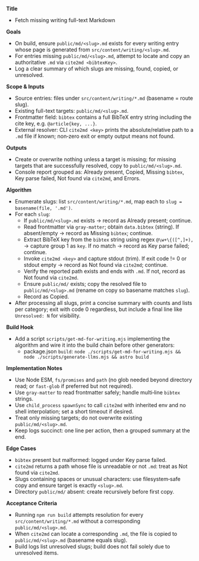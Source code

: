 **Title**
- Fetch missing writing full-text Markdown

**Goals**
- On build, ensure `public/md/<slug>.md` exists for every writing entry whose page is generated from `src/content/writing/<slug>.md`.
- For entries missing `public/md/<slug>.md`, attempt to locate and copy an authoritative `.md` via `cite2md <bibtexKey>`.
- Log a clear summary of which slugs are missing, found, copied, or unresolved.

**Scope & Inputs**
- Source entries: files under `src/content/writing/*.md` (basename = route slug).
- Existing full-text targets: `public/md/<slug>.md`.
- Frontmatter field: `bibtex` contains a full BibTeX entry string including the cite key, e.g. `@article{key, ...}`.
- External resolver: CLI `cite2md <key>` prints the absolute/relative path to a `.md` file if known; non‑zero exit or empty output means not found.

**Outputs**
- Create or overwrite nothing unless a target is missing; for missing targets that are successfully resolved, copy to `public/md/<slug>.md`.
- Console report grouped as: Already present, Copied, Missing `bibtex`, Key parse failed, Not found via `cite2md`, and Errors.

**Algorithm**
- Enumerate slugs: list `src/content/writing/*.md`, map each to `slug = basename(file, '.md')`.
- For each `slug`:
  - If `public/md/<slug>.md` exists → record as Already present; continue.
  - Read frontmatter via `gray-matter`; obtain `data.bibtex` (string). If absent/empty → record as Missing `bibtex`; continue.
  - Extract BibTeX key from the `bibtex` string using regex `@\w+\{([^,]+),` → capture group 1 as `key`. If no match → record as Key parse failed; continue.
  - Invoke `cite2md <key>` and capture stdout (trim). If exit code != 0 or stdout empty → record as Not found via `cite2md`; continue.
  - Verify the reported path exists and ends with `.md`. If not, record as Not found via `cite2md`.
  - Ensure `public/md/` exists; copy the resolved file to `public/md/<slug>.md` (rename on copy so basename matches `slug`).
  - Record as Copied.
- After processing all slugs, print a concise summary with counts and lists per category; exit with code 0 regardless, but include a final line like `Unresolved: N` for visibility.

**Build Hook**
- Add a script `scripts/get-md-for-writing.mjs` implementing the algorithm and wire it into the build chain before other generators:
  - package.json `build`: `node ./scripts/get-md-for-writing.mjs && node ./scripts/generate-llms.mjs && astro build`

**Implementation Notes**
- Use Node ESM, `fs/promises` and `path` (no glob needed beyond directory read; or `fast-glob` if preferred but not required).
- Use `gray-matter` to read frontmatter safely; handle multi‑line `bibtex` strings.
- Use `child_process` `spawnSync` to call `cite2md` with inherited env and no shell interpolation; set a short timeout if desired.
- Treat only missing targets; do not overwrite existing `public/md/<slug>.md`.
- Keep logs succinct: one line per action, then a grouped summary at the end.

**Edge Cases**
- `bibtex` present but malformed: logged under Key parse failed.
- `cite2md` returns a path whose file is unreadable or not `.md`: treat as Not found via `cite2md`.
- Slugs containing spaces or unusual characters: use filesystem‑safe copy and ensure target is exactly `<slug>.md`.
- Directory `public/md/` absent: create recursively before first copy.

**Acceptance Criteria**
- Running `npm run build` attempts resolution for every `src/content/writing/*.md` without a corresponding `public/md/<slug>.md`.
- When `cite2md` can locate a corresponding `.md`, the file is copied to `public/md/<slug>.md` (basename equals slug).
- Build logs list unresolved slugs; build does not fail solely due to unresolved items.
